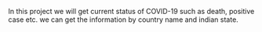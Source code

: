 In this project we will get current status of COVID-19 such as death, positive case etc. we can get the information by country name and indian state.
